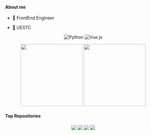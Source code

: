 #### About me

- 💼 FrontEnd Engineer

- 🏫 UESTC

<div align="center">
  
![Python](https://img.shields.io/badge/-Python-%233776ab?logo=python&style=for-the-badge&logoColor=white)
![Vue.js](https://img.shields.io/badge/-Vue.js-%234fc08d?logo=vue.js&style=for-the-badge&logoColor=white)
  
</div>   
<p align="center">
  <img height="200" src="https://github-readme-stats.vercel.app/api?username=runtimeerrorz&show_icons=true&include_all_commits=true" />
  <img height="200" src="https://github-readme-stats.vercel.app/api/top-langs/?username=runtimeerrorz&show_icons=true" />
</p>

#### Top Repositories

<div align="center">
<a >
  <img align="center" src="https://github-readme-stats.vercel.app/api/pin/?username=runtimeerrorz&repo=apex-player" />
</a>
<a >
  <img align="center" src="https://github-readme-stats.vercel.app/api/pin/?username=runtimeerrorz&repo=Three.js-DJI" />
</a>
  <a >
  <img align="center" src="https://github-readme-stats.vercel.app/api/pin/?username=runtimeerrorz&repo=SDN-FindPath" />
</a>
  <a >
  <img align="center" src="https://github-readme-stats.vercel.app/api/pin/?username=runtimeerrorz&repo=Bird-Identification-ViT" />
</a>
</div>  

